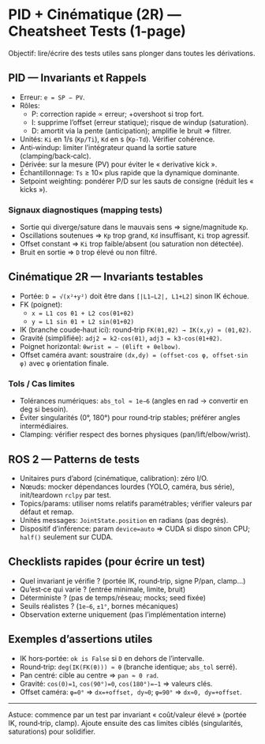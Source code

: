 # PID + Cinématique (2R) — Cheatsheet Tests (1‑page)

Objectif: lire/écrire des tests utiles sans plonger dans toutes les dérivations.

## PID — Invariants et Rappels
- Erreur: `e = SP − PV`.
- Rôles:
  - P: correction rapide ∝ erreur; +overshoot si trop fort.
  - I: supprime l’offset (erreur statique); risque de windup (saturation).
  - D: amortit via la pente (anticipation); amplifie le bruit ⇒ filtrer.
- Unités: `Ki` en 1/s (`Kp/Ti`), `Kd` en s (`Kp·Td`). Vérifier cohérence.
- Anti‑windup: limiter l’intégrateur quand la sortie sature (clamping/back‑calc).
- Dérivée: sur la mesure (PV) pour éviter le « derivative kick ».
- Échantillonnage: `Ts` ≥ 10× plus rapide que la dynamique dominante.
- Setpoint weighting: pondérer P/D sur les sauts de consigne (réduit les « kicks »).

### Signaux diagnostiques (mapping tests)
- Sortie qui diverge/sature dans le mauvais sens ⇒ signe/magnitude `Kp`.
- Oscillations soutenues ⇒ `Kp` trop grand, `Kd` insuffisant, `Ki` trop agressif.
- Offset constant ⇒ `Ki` trop faible/absent (ou saturation non détectée).
- Bruit en sortie ⇒ `D` trop élevé ou non filtré.

## Cinématique 2R — Invariants testables
- Portée: `D = √(x²+y²)` doit être dans `[|L1−L2|, L1+L2]` sinon IK échoue.
- FK (poignet):
  - `x = L1 cos θ1 + L2 cos(θ1+θ2)`
  - `y = L1 sin θ1 + L2 sin(θ1+θ2)`
- IK (branche coude‑haut ici): round‑trip `FK(θ1,θ2) → IK(x,y) ≈ (θ1,θ2)`.
- Gravité (simplifiée): `adj2 = k2·cos(θ1)`, `adj3 = k3·cos(θ1+θ2)`.
- Poignet horizontal: `θwrist = − (θlift + θelbow)`.
- Offset caméra avant: soustraire `(dx,dy) = (offset·cos φ, offset·sin φ)` avec `φ` orientation finale.

### Tols / Cas limites
- Tolérances numériques: `abs_tol ≈ 1e−6` (angles en rad → convertir en deg si besoin).
- Éviter singularités (0°, 180°) pour round‑trip stables; préférer angles intermédiaires.
- Clamping: vérifier respect des bornes physiques (pan/lift/elbow/wrist).

## ROS 2 — Patterns de tests
- Unitaires purs d’abord (cinématique, calibration): zéro I/O.
- Nœuds: mocker dépendances lourdes (YOLO, caméra, bus série), init/teardown `rclpy` par test.
- Topics/params: utiliser noms relatifs paramétrables; vérifier valeurs par défaut et remap.
- Unités messages: `JointState.position` en radians (pas degrés).
- Dispositif d’inférence: param `device=auto` ⇒ CUDA si dispo sinon CPU; `half()` seulement sur CUDA.

## Checklists rapides (pour écrire un test)
- Quel invariant je vérifie ? (portée IK, round‑trip, signe P/pan, clamp…)
- Qu’est‑ce qui varie ? (entrée minimale, limite, bruit)
- Déterministe ? (pas de temps/réseau; mocks; seed fixée)
- Seuils réalistes ? (`1e−6`, `±1°`, bornes mécaniques)
- Observation externe uniquement (pas l’implémentation interne)

## Exemples d’assertions utiles
- IK hors‑portée: `ok is False` si `D` en dehors de l’intervalle.
- Round‑trip: `deg(IK(FK(θ))) ≈ θ` (branche identique; `abs_tol` serré).
- Pan centré: cible au centre ⇒ `pan ≈ 0 rad`.
- Gravité: `cos(0)=1`, `cos(90°)=0`, `cos(180°)=−1` ⇒ valeurs clés.
- Offset caméra: `φ=0°` ⇒ `dx=+offset, dy≈0`; `φ=90°` ⇒ `dx≈0, dy=+offset`.

---
Astuce: commence par un test par invariant « coût/valeur élevé » (portée IK, round‑trip, clamp). Ajoute ensuite des cas limites ciblés (singularités, saturations) pour solidifier.
